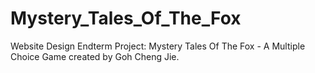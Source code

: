# Mystery_Tales_Of_The_Fox
Website Design Endterm Project: Mystery Tales Of The Fox - A Multiple Choice Game created by Goh Cheng Jie. 
